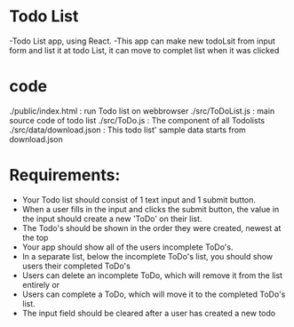 # Todo List 
 -Todo List app, using React. 
 -This app can make new todoLsit from input form and list it at todo List, it can move to complet list when it was clicked 
 
# code 
./public/index.html : run Todo list on webbrowser 
./src/ToDoList.js : main source code of todo list 
./src/ToDo.js : The component of all Todolists  
./src/data/download.json : This todo list' sample data starts from  download.json  

# Requirements:
- Your Todo list should consist of 1 text input and 1 submit button.
- When a user fills in the input and clicks the submit button, the value in the input should create a new 'ToDo' on their list.
- The Todo's should be shown in the order they were created, newest at the top
- Your app should show all of the users incomplete ToDo's.
- In a separate list, below the incomplete ToDo's list, you should show users their completed ToDo's
- Users can delete an incomplete ToDo, which will remove it from the list entirely or
- Users can complete a ToDo, which will move it to the completed ToDo's list.
- The input field should be cleared after a user has created a new todo
